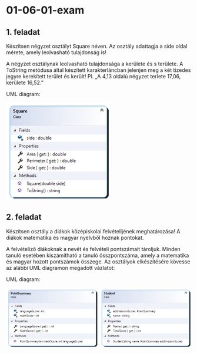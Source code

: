 # 01-06-01-exam
## 1. feladat
Készítsen négyzet osztályt Square néven. Az osztály adattagja a side oldal mérete, amely leolvasható tulajdonság is!


A négyzet osztálynak leolvasható tulajdonsága a kerülete és s területe. A ToString metódusa által készített karakterláncban jelenjen meg a két tizedes jegyre kerekített terület és került! Pl. „A 4,13 oldalú négyzet terlete 17,06, kerülete 16,52.”


UML diagram:


![kép](https://github.com/csarp-dotnet-core-oop-task/01-06-01-exam/blob/main/SquareFeladat.png)


## 2. feladat

Készítsen osztály a diákok középiskolai felvételijének meghatározása! A diákok matematika és magyar nyelvből hoznak pontokat.


A felvételiző diákoknak a nevét és felvételi pontszámait tároljuk. Minden tanuló esetében kiszámítható a tanuló összpontszáma, amely a matematika és magyar hozott pontszámok összege. Az osztályok elkészítésére kövesse az alábbi UML diagramon megadott vázlatot:


UML diagram:


![kép](https://github.com/csarp-dotnet-core-oop-task/01-06-01-exam/blob/main/IskolaFeladat.png)
